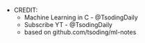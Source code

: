 * CREDIT:
    - Machine Learning in C - @TsodingDaily
    - Subscribe YT - @TsodingDaily
    - based on github.com/tsoding/ml-notes
